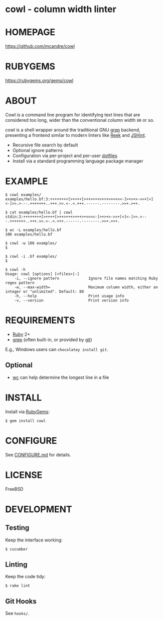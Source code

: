 # cowl - column width linter

# HOMEPAGE

https://github.com/mcandre/cowl

# RUBYGEMS

https://rubygems.org/gems/cowl

# ABOUT

Cowl is a command line program for identifying text lines that are considered too long, wider than the conventional column width `80` or so.

cowl is a shell wrapper around the traditional GNU [grep](http://www.gnu.org/software/grep/) backend, presenting a frontend similar to modern linters like [Reek](https://github.com/troessner/reek/wiki) and [JSHint](http://jshint.com/).

* Recursive file search by default
* Optional ignore patterns
* Configuration via per-project and per-user [dotfiles](https://github.com/mcandre/cowl/blob/master/CONFIGURE.md#dotfiles)
* Install via a standard programming language package manager

# EXAMPLE

```
$ cowl examples/
examples/hello.bf:3:++++++++[>++++[>++>+++>+++>+<<<<-]>+>+>->>+[<]<-]>>.>---.+++++++..+++.>>.<-.<.+++.------.--------.>>+.>++.

$ cat examples/hello.bf | cowl
stdin:3:++++++++[>++++[>++>+++>+++>+<<<<-]>+>+>->>+[<]<-]>>.>---.+++++++..+++.>>.<-.<.+++.------.--------.>>+.>++.

$ wc -L examples/hello.bf
106 examples/hello.bf

$ cowl -w 106 examples/
$

$ cowl -i .bf examples/
$

$ cowl -h
Usage: cowl [options] [<files>|-]
    -i, --ignore pattern             Ignore file names matching Ruby regex pattern
    -w, --max-width=                 Maximum column width, either an integer or "unlimited". Default: 80
    -h, --help                       Print usage info
    -v, --version                    Print version info
```

# REQUIREMENTS

* [Ruby](https://www.ruby-lang.org/) 2+
* [grep](http://www.gnu.org/software/grep/) (often built-in, or provided by [git](http://git-scm.com/))

E.g., Windows users can `chocolatey install git`.

## Optional

* [wc](http://linux.die.net/man/1/wc) can help determine the longest line in a file

# INSTALL

Install via [RubyGems](http://rubygems.org/):

```
$ gem install cowl
```

# CONFIGURE

See [CONFIGURE.md](https://github.com/mcandre/cowl/blob/master/CONFIGURE.md) for details.

# LICENSE

FreeBSD

# DEVELOPMENT

## Testing

Keep the interface working:

```
$ cucumber
```

## Linting

Keep the code tidy:

```
$ rake lint
```

## Git Hooks

See `hooks/`.
